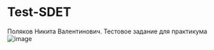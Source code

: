 # Test-SDET
Поляков Никита Валентинович. Тестовое задание для практикума
![image](https://github.com/user-attachments/assets/da371075-a496-49e4-a647-f06380fcb9db)
